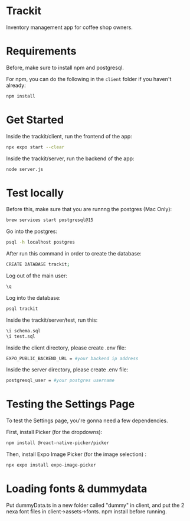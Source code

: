 # Trackit

Inventory management app for coffee shop owners.

# Requirements

Before, make sure to install npm and postgresql.

For npm, you can do the following in the `client` folder if you haven't already:
```bash
npm install
```

# Get Started

Inside the trackit/client, run the frontend of the app:
```bash
npx expo start --clear
```

Inside the trackit/server, run the backend of the app:
```bash
node server.js
```

# Test locally

Before this, make sure that you are runnng the postgres (Mac Only):
```bash
brew services start postgresql@15
```

Go into the postgres:
```bash
psql -h localhost postgres
```

After run this command in order to create the database:
```bash
CREATE DATABASE trackit;
```

Log out of the main user:
```bash
\q
```

Log into the database:
```bash
psql trackit
```

Inside the trackit/server/test, run this:
```bash
\i schema.sql
\i test.sql
```

Inside the client directory, please create .env file:
```bash
EXPO_PUBLIC_BACKEND_URL = #your backend ip address
```

Inside the server directory, please create .env file:
```bash
postgresql_user = #your postgres username
```

# Testing the Settings Page

To test the Settings page, you're gonna need a few dependencies.

First, install Picker (for the dropdowns):
```bash
npm install @react-native-picker/picker 
```

Then, install Expo Image Picker (for the image selection) :
```bash
npx expo install expo-image-picker
```

# Loading fonts & dummydata
Put dummyData.ts in a new folder called "dummy" in client, and put the 2 nexa font files in client->assets->fonts. npm install before running.


